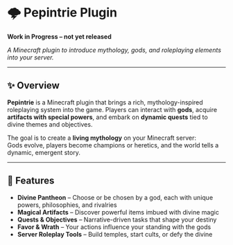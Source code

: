 # 🌩️ Pepintrie Plugin

**Work in Progress – not yet released**

*A Minecraft plugin to introduce mythology, gods, and roleplaying elements into your server.*

---

## ✨ Overview

**Pepintrie** is a Minecraft plugin that brings a rich, mythology-inspired roleplaying system into the game. Players can interact with **gods**, acquire **artifacts with special powers**, and embark on **dynamic quests** tied to divine themes and objectives.

The goal is to create a **living mythology** on your Minecraft server:  
Gods evolve, players become champions or heretics, and the world tells a dynamic, emergent story.

---

## 🔮 Features

- **Divine Pantheon** – Choose or be chosen by a god, each with unique powers, philosophies, and rivalries
- **Magical Artifacts** – Discover powerful items imbued with divine magic
- **Quests & Objectives** – Narrative-driven tasks that shape your destiny
- **Favor & Wrath** – Your actions influence your standing with the gods
- **Server Roleplay Tools** – Build temples, start cults, or defy the divine
